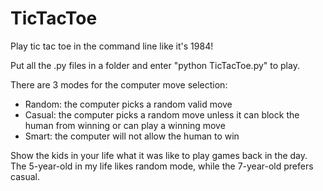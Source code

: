 # TicTacToe
Play tic tac toe in the command line like it's 1984!

Put all the .py files in a folder and enter "python TicTacToe.py" to play.

There are 3 modes for the computer move selection:
- Random: the computer picks a random valid move
- Casual: the computer picks a random move unless it can block the human from winning or can play a winning move
- Smart: the computer will not allow the human to win

Show the kids in your life what it was like to play games back in the day. The 5-year-old in my life likes random mode, while the 7-year-old prefers casual.
